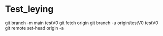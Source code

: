 # Test_leying
git branch -m main testV0
git fetch origin
git branch -u origin/testV0 testV0
git remote set-head origin -a
